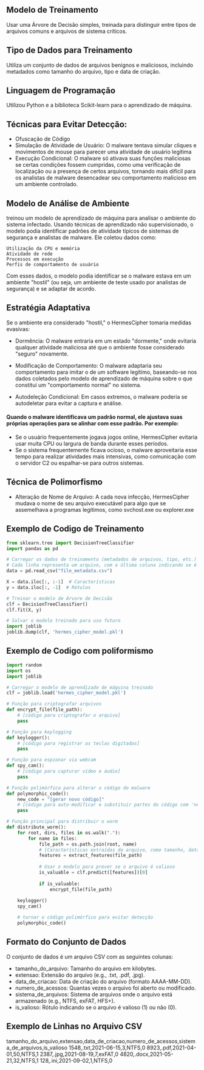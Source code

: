 ## Modelo de Treinamento
 Usar uma Árvore de Decisão simples, treinada para distinguir entre tipos de arquivos comuns e arquivos de sistema críticos.

 ## Tipo de Dados para Treinamento
 Utiliza um conjunto de dados de arquivos benignos e maliciosos, incluindo metadados como tamanho do arquivo, tipo e data de criação.

 ## Linguagem de Programação

 Utilizou Python e a biblioteca Scikit-learn para o aprendizado de máquina.

 ## Técnicas para Evitar Detecção:

 * Ofuscação de Código
 * Simulação de Atividade de Usuário: O malware tentava simular cliques e movimentos de mouse para parecer uma atividade de usuário legítima
 * Execução Condicional: O malware só ativava suas funções maliciosas se certas condições fossem cumpridas, como uma verificação de localização ou a presença de certos arquivos, tornando mais difícil para os analistas de malware desencadear seu comportamento malicioso em um ambiente controlado.

## Modelo de Análise de Ambiente

treinou um modelo de aprendizado de máquina para analisar o ambiente do sistema infectado. Usando técnicas de aprendizado não supervisionado, o modelo podia identificar padrões de atividade típicos de sistemas de segurança e analistas de malware. Ele coletou dados como:

    Utilização da CPU e memória
    Atividade de rede
    Processos em execução
    Perfis de comportamento de usuário

Com esses dados, o modelo podia identificar se o malware estava em um ambiente "hostil" (ou seja, um ambiente de teste usado por analistas de segurança) e se adaptar de acordo.

## Estratégia Adaptativa

Se o ambiente era considerado "hostil," o HermesCipher tomaria medidas evasivas:

* Dormência: O malware entraria em um estado "dormente," onde evitaria qualquer atividade maliciosa até que o ambiente fosse considerado "seguro" novamente.

* Modificação de Comportamento: O malware adaptaria seu comportamento para imitar o de um software legítimo, baseando-se nos dados coletados pelo modelo de aprendizado de máquina sobre o que constitui um "comportamento normal" no sistema.

* Autodeleção Condicional: Em casos extremos, o malware poderia se autodeletar para evitar a captura e análise.
  
#### Quando o malware identificava um padrão normal, ele ajustava suas próprias operações para se alinhar com esse padrão. Por exemplo:

*  Se o usuário frequentemente jogava jogos online,  HermesCipher evitaria usar muita CPU ou largura de banda durante esses períodos.
* Se o sistema frequentemente ficava ocioso, o malware aproveitaria esse tempo para realizar atividades mais intensivas, como comunicação com o servidor C2 ou espalhar-se para outros sistemas.

## Técnica de Polimorfismo

* Alteração de Nome de Arquivo: A cada nova infecção, HermesCipher mudava o nome de seu arquivo executável para algo que se assemelhava a programas legítimos, como svchost.exe ou explorer.exe
  

## Exemplo de Codigo de Treinamento 

```python
from sklearn.tree import DecisionTreeClassifier
import pandas as pd

# Carregar os dados de treinamento (metadados de arquivos, tipo, etc.)
# Cada linha representa um arquivo, com a última coluna indicando se é malicioso (1) ou benigno (0)
data = pd.read_csv("file_metadata.csv")

X = data.iloc[:, :-1]  # Características
y = data.iloc[:, -1]  # Rótulos

# Treinar o modelo de Árvore de Decisão
clf = DecisionTreeClassifier()
clf.fit(X, y)

# Salvar o modelo treinado para uso futuro
import joblib
joblib.dump(clf, 'hermes_cipher_model.pkl')
```

## Exemplo de Codigo com poliformismo 
```python
import random
import os
import joblib

# Carregar o modelo de aprendizado de máquina treinado
clf = joblib.load('hermes_cipher_model.pkl')

# Função para criptografar arquivos
def encrypt_file(file_path):
    # [código para criptografar o arquivo]
    pass

# Função para keylogging
def keylogger():
    # [código para registrar as teclas digitadas]
    pass

# Função para espionar via webcam
def spy_cam():
    # [código para capturar vídeo e áudio]
    pass

# Função polimórfica para alterar o código do malware
def polymorphic_code():
    new_code = "[gerar novo código]"
    # [código para auto-modificar e substituir partes do código com 'new_code']
    pass

# Função principal para distribuir o worm
def distribute_worm():
    for root, dirs, files in os.walk("."):
        for name in files:
            file_path = os.path.join(root, name)
            # [Características extraídas do arquivo, como tamanho, data de modificação, etc.]
            features = extract_features(file_path)
            
            # Usar o modelo para prever se o arquivo é valioso
            is_valuable = clf.predict([features])[0]
            
            if is_valuable:
                encrypt_file(file_path)
    
    keylogger()
    spy_cam()

    # tornar o código polimórfico para evitar detecção
    polymorphic_code()
``````

## Formato do Conjunto de Dados

O conjunto de dados é um arquivo CSV com as seguintes colunas:

* tamanho_do_arquivo: Tamanho do arquivo em kilobytes.
* extensao: Extensão do arquivo (e.g., .txt, .pdf, .jpg).
* data_de_criacao: Data de criação do arquivo (formato AAAA-MM-DD).
* numero_de_acessos: Quantas vezes o arquivo foi aberto ou modificado.
* sistema_de_arquivos: Sistema de arquivos onde o arquivo está armazenado (e.g., NTFS, exFAT, HFS+).
* is_valioso: Rótulo indicando se o arquivo é valioso (1) ou não (0).
  
## Exemplo de Linhas no Arquivo CSV
tamanho_do_arquivo,extensao,data_de_criacao,numero_de_acessos,sistema_de_arquivos,is_valioso
1548,.txt,2021-06-15,3,NTFS,0
8923,.pdf,2021-04-01,50,NTFS,1
2387,.jpg,2021-08-19,7,exFAT,0
4820,.docx,2021-05-21,32,NTFS,1
128,.ini,2021-09-02,1,NTFS,0


